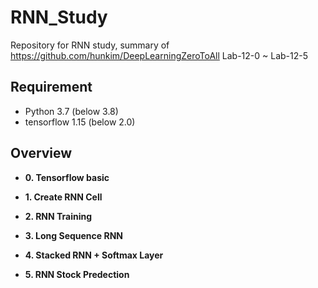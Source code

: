 # RNN_Study
Repository for RNN study, summary of https://github.com/hunkim/DeepLearningZeroToAll Lab-12-0 ~ Lab-12-5

## Requirement
- Python 3.7 (below 3.8)
- tensorflow 1.15 (below 2.0)


## Overview
- **0. Tensorflow basic**

- **1. Create RNN Cell**

- **2. RNN Training**

- **3. Long Sequence RNN**

- **4. Stacked RNN + Softmax Layer**

- **5. RNN Stock Predection**
